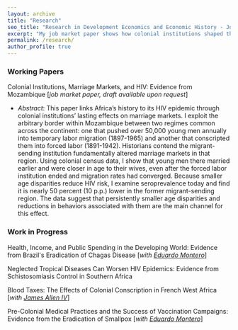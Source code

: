 ```yaml
---
layout: archive
title: "Research"
seo_title: "Research in Development Economics and Economic History - Jon Denton-Schneider"
excerpt: "My job market paper shows how colonial institutions shaped the HIV epidemic in Mozambique through their lasting impacts on marriage and dating markets."
permalink: /research/
author_profile: true
---
```


### Working Papers

Colonial Institutions, Marriage Markets, and HIV: Evidence from Mozambique [*job market paper, draft available upon request*]

- *Abstract*: This paper links Africa’s history to its HIV epidemic through colonial institutions’ lasting effects on marriage markets. I exploit the arbitrary border within Mozambique between two regimes common across the continent: one that pushed over 50,000 young men annually into temporary labor migration (1897-1965) and another that conscripted them into forced labor (1891-1942). Historians contend the migrant-sending institution fundamentally altered marriage markets in that region. Using colonial census data, I show that young men there married earlier and were closer in age to their wives, even after the forced labor institution ended and migration rates had converged. Because smaller age disparities reduce HIV risk, I examine seroprevalence today and find it is nearly 50 percent (10 p.p.) lower in the former migrant-sending region. The data suggest that persistently smaller age disparities and reductions in behaviors associated with them are the main channel for this effect.

### Work in Progress

Health, Income, and Public Spending in the Developing World: Evidence from Brazil's Eradication of Chagas Disease [*with [Eduardo Montero](https://www.eduardo-montero.com/)*]

Neglected Tropical Diseases Can Worsen HIV Epidemics: Evidence from Schistosomiasis Control in Southern Africa

Blood Taxes: The Effects of Colonial Conscription in French West Africa [*with [James Allen IV](https://sites.google.com/view/jamesalleniv/home)*]

Pre-Colonial Medical Practices and the Success of Vaccination Campaigns: Evidence from the Eradication of Smallpox [*with [Eduardo Montero](https://www.eduardo-montero.com/)*]
